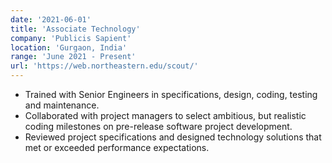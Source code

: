 ```yaml
---
date: '2021-06-01'
title: 'Associate Technology'
company: 'Publicis Sapient'
location: 'Gurgaon, India'
range: 'June 2021 - Present'
url: 'https://web.northeastern.edu/scout/'
---
```


- Trained with Senior Engineers in specifications, design, coding, testing and maintenance.
- Collaborated with project managers to select ambitious, but realistic coding milestones on pre-release software project development.
- Reviewed project specifications and designed technology solutions that met or exceeded performance expectations.
